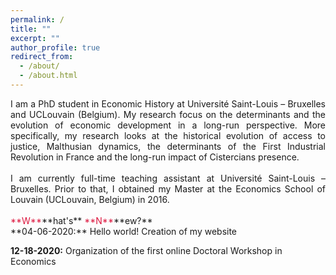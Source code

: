 ```yaml
---
permalink: /
title: ""
excerpt: ""
author_profile: true
redirect_from: 
  - /about/
  - /about.html
---
```


<div style="text-align: justify"> 
I am a PhD student in Economic History at Université Saint-Louis – Bruxelles and UCLouvain (Belgium). My research focus on the determinants and the evolution of economic development in a long-run perspective. More specifically, my research looks at the historical evolution of access to justice, Malthusian dynamics, the determinants of the First Industrial Revolution in France and the long-run impact of Cistercians presence.</div>
<br/>

<div style="text-align: justify"> 
I am currently full-time teaching assistant at Université Saint-Louis – Bruxelles. Prior to that, I obtained my Master at the Economics School of Louvain (UCLouvain, Belgium) in 2016.</div>
<br/>
<span style="color:#dc143c"> **W**</span>**hat's** <span style="color:#dc143c"> **N**</span>**ew?**
<br/>
**04-06-2020:** Hello world! Creation of my website 

**12-18-2020:** Organization of the first online Doctoral Workshop in Economics 


